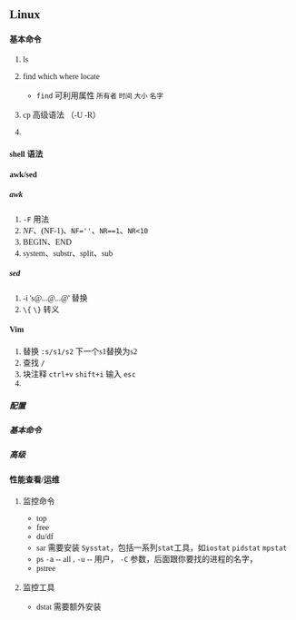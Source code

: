 <font face="黑体">

## Linux

#### 基本命令
1. ls 
2. find which where locate
    * `find` 可利用属性 `所有者`  `时间`  `大小`  `名字`
    
3. cp 高级语法 （-U -R）
4.  

#### shell 语法

#### awk/sed

##### awk
1. `-F` 用法
2. $NF、$(NF-1)、`NF=''`、`NR==1`、`NR<10`
3. BEGIN、END
4. system、substr、split、sub

##### sed
1. -i 's@...@...@' 替换
2. `\{` `\}` 转义

#### Vim
1. 替换  `:s/s1/s2` 下一个s1替换为s2
2. 查找  `/`
3. 块注释 `ctrl+v` `shift+i`  输入 `esc`
4. 

##### 配置 
##### 基本命令 
##### 高级 

#### 性能查看/运维

1. 监控命令
    * top
    * free 
    * du/df
    * sar 需要安装 `Sysstat`，包括一系列`stat`工具，如`iostat` `pidstat` `mpstat`
    * ps `-a` -- all , `-u` -- 用户， `-C` 参数，后面跟你要找的进程的名字，
    * pstree

2. 监控工具
    * dstat 需要额外安装










</font>
